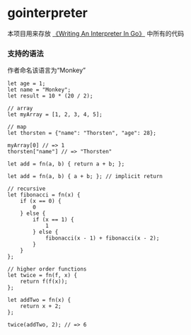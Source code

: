 # gointerpreter

本项目用来存放 [《Writing An Interpreter In Go》](https://interpreterbook.com/) 中所有的代码

### 支持的语法

作者命名该语言为“Monkey”

```
let age = 1;
let name = "Monkey";
let result = 10 * (20 / 2);

// array
let myArray = [1, 2, 3, 4, 5];

// map
let thorsten = {"name": "Thorsten", "age": 28};

myArray[0] // => 1
thorsten["name"] // => "Thorsten"

let add = fn(a, b) { return a + b; };

let add = fn(a, b) { a + b; }; // implicit return

// recursive
let fibonacci = fn(x) {
    if (x == 0) {
        0
    } else {
        if (x == 1) {
            1
        } else {
            fibonacci(x - 1) + fibonacci(x - 2);
        }
    }
};

// higher order functions
let twice = fn(f, x) {
    return f(f(x));
};

let addTwo = fn(x) {
    return x + 2;
};

twice(addTwo, 2); // => 6
```
